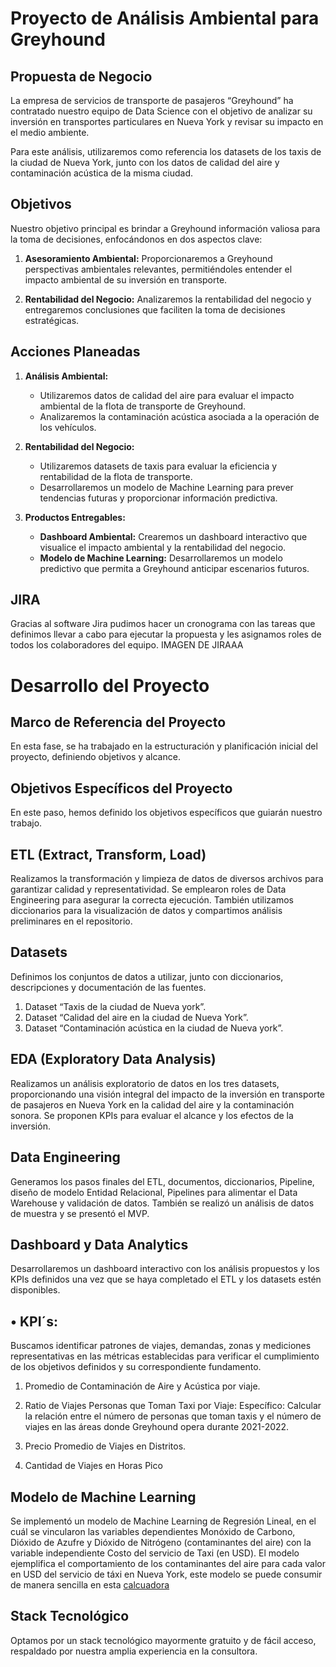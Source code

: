 # Proyecto de Análisis Ambiental para Greyhound

## Propuesta de Negocio

La empresa de servicios de transporte de pasajeros “Greyhound” ha contratado nuestro equipo de Data Science con el objetivo de analizar su inversión en transportes particulares en Nueva York y revisar su impacto en el medio ambiente.

Para este análisis, utilizaremos como referencia los datasets de los taxis de la ciudad de Nueva York, junto con los datos de calidad del aire y contaminación acústica de la misma ciudad.

## Objetivos

Nuestro objetivo principal es brindar a Greyhound información valiosa para la toma de decisiones, enfocándonos en dos aspectos clave:

1. **Asesoramiento Ambiental:** Proporcionaremos a Greyhound perspectivas ambientales relevantes, permitiéndoles entender el impacto ambiental de su inversión en transporte.

2. **Rentabilidad del Negocio:** Analizaremos la rentabilidad del negocio y entregaremos conclusiones que faciliten la toma de decisiones estratégicas.

## Acciones Planeadas

1. **Análisis Ambiental:**
   - Utilizaremos datos de calidad del aire para evaluar el impacto ambiental de la flota de transporte de Greyhound.
   - Analizaremos la contaminación acústica asociada a la operación de los vehículos.

2. **Rentabilidad del Negocio:**
   - Utilizaremos datasets de taxis para evaluar la eficiencia y rentabilidad de la flota de transporte.
   - Desarrollaremos un modelo de Machine Learning para prever tendencias futuras y proporcionar información predictiva.

3. **Productos Entregables:**
   - **Dashboard Ambiental:** Crearemos un dashboard interactivo que visualice el impacto ambiental y la rentabilidad del negocio.
   - **Modelo de Machine Learning:** Desarrollaremos un modelo predictivo que permita a Greyhound anticipar escenarios futuros.

## JIRA
Gracias al software Jira pudimos hacer un cronograma con las tareas que definimos llevar a cabo para ejecutar la propuesta y les asignamos roles de todos los colaboradores del equipo.
IMAGEN DE JIRAAA

# Desarrollo del Proyecto

## Marco de Referencia del Proyecto
En esta fase, se ha trabajado en la estructuración y planificación inicial del proyecto, definiendo objetivos y alcance.

## Objetivos Específicos del Proyecto
En este paso, hemos definido los objetivos específicos que guiarán nuestro trabajo.

## ETL (Extract, Transform, Load)
Realizamos la transformación y limpieza de datos de diversos archivos para garantizar calidad y representatividad. Se emplearon roles de Data Engineering para asegurar la correcta ejecución. También utilizamos diccionarios para la visualización de datos y compartimos análisis preliminares en el repositorio.

## Datasets
Definimos los conjuntos de datos a utilizar, junto con diccionarios, descripciones y documentación de las fuentes.
1) Dataset “Taxis de la ciudad de Nueva york”.
2) Dataset “Calidad del aire en la ciudad de Nueva York”.
3) Dataset “Contaminación acústica en la ciudad de Nueva york”.

## EDA (Exploratory Data Analysis)
Realizamos un análisis exploratorio de datos en los tres datasets, proporcionando una visión integral del impacto de la inversión en transporte de pasajeros en Nueva York en la calidad del aire y la contaminación sonora. Se proponen KPIs para evaluar el alcance y los efectos de la inversión.

## Data Engineering
Generamos los pasos finales del ETL, documentos, diccionarios, Pipeline, diseño de modelo Entidad Relacional, Pipelines para alimentar el Data Warehouse y validación de datos. También se realizó un análisis de datos de muestra y se presentó el MVP.

## Dashboard y Data Analytics
Desarrollaremos un dashboard interactivo con los análisis propuestos y los KPIs definidos una vez que se haya completado el ETL y los datasets estén disponibles.

## •	KPI´s:  
Buscamos identificar patrones de viajes, demandas, zonas y mediciones representativas en las métricas establecidas para verificar el cumplimiento de los objetivos definidos y su correspondiente fundamento.

1. Promedio de Contaminación de Aire y Acústica por viaje.

2. Ratio de Viajes Personas que Toman Taxi por Viaje: Específico: Calcular la relación entre el número de personas que toman taxis y el número de viajes en las áreas donde Greyhound opera durante 2021-2022.

3. Precio Promedio de Viajes en Distritos.

4. Cantidad de Viajes en Horas Pico

## Modelo de Machine Learning
Se implementó un modelo de Machine Learning de Regresión Lineal, en el cuál se vincularon las variables dependientes Monóxido de Carbono, Dióxido de Azufre y Dióxido de Nitrógeno (contaminantes del aire) con la variable independiente Costo del servicio de Taxi (en USD).
El modelo ejemplifica el comportamiento de los contaminantes del aire para cada valor en USD del servicio de táxi en Nueva York, este modelo se puede consumir de manera sencilla en esta [calcuadora](https://proyectogrupalhenry-mmljsfcrkxpkshzh7rwvsx.streamlit.app/)

## Stack Tecnológico
Optamos por un stack tecnológico mayormente gratuito y de fácil acceso, respaldado por nuestra amplia experiencia en la consultora.



